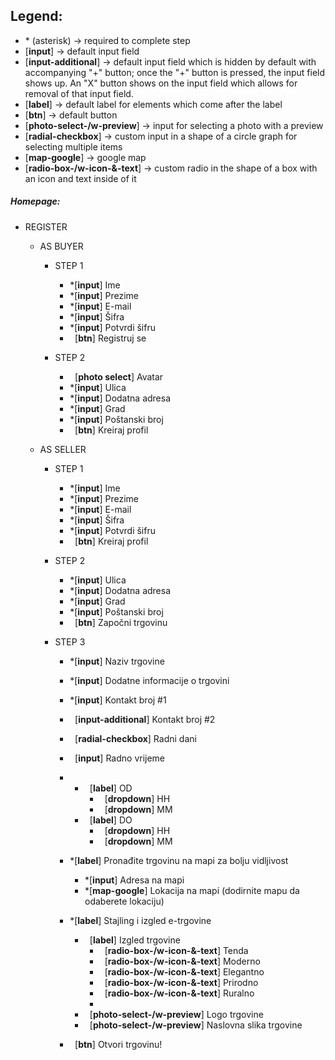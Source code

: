 ## Legend:

- \* (asterisk) \-> required to complete step
- [**input**] \-> default input field
- [**input-additional**] \-> default input field which is hidden by default with accompanying "+" button; once the "+" button is pressed, the input field shows up. An "X" button shows on the input field which allows for removal of that input field.
- [**label**] \-> default label for elements which come after the label
- [**btn**] \-> default button
- [**photo-select-/w-preview**] \-> input for selecting a photo with a preview
- [**radial-checkbox**] \-> custom input in a shape of a circle graph for selecting multiple items
- [**map-google**] \-> google map
- [**radio-box-/w-icon-&-text**] \-> custom radio in the shape of a box with an icon and text inside of it

##### Homepage:

- REGISTER
    - AS BUYER
        - STEP 1
            - \*[**input**] Ime
            - \*[**input**] Prezime
            - \*[**input**] E-mail
            - \*[**input**] Šifra
            - \*[**input**] Potvrdi šifru
            - &nbsp; [**btn**] Registruj se
            &nbsp;
            
        - STEP 2
            - &nbsp; [**photo select**] Avatar
            - \*[**input**] Ulica
            - \*[**input**] Dodatna adresa
            - \*[**input**] Grad
            - \*[**input**] Poštanski broj
            - &nbsp; [**btn**] Kreiraj profil
            &nbsp;
            
    - AS SELLER
       - STEP 1
            - \*[**input**] Ime
            - \*[**input**] Prezime
            - \*[**input**] E-mail
            - \*[**input**] Šifra
            - \*[**input**] Potvrdi šifru
            - &nbsp; [**btn**] Kreiraj profil
            &nbsp;
            
        - STEP 2
            - \*[**input**] Ulica 
            - \*[**input**] Dodatna adresa
            - \*[**input**] Grad
            - \*[**input**] Poštanski broj
            - &nbsp; [**btn**] Započni trgovinu
            &nbsp;
            
        - STEP 3
            - \*[**input**] Naziv trgovine
            - \*[**input**] Dodatne informacije o trgovini
            - \*[**input**] Kontakt broj #1
            - &nbsp; [**input-additional**] Kontakt broj #2
            - &nbsp; [**radial-checkbox**] Radni dani
            - &nbsp; [**input**] Radno vrijeme
            - 
                - &nbsp; [**label**] OD
                    - &nbsp; [**dropdown**] HH
                    - &nbsp; [**dropdown**] MM
                - &nbsp; [**label**] DO
                    - &nbsp; [**dropdown**] HH
                    - &nbsp; [**dropdown**] MM
                    &nbsp;
                    
            - \*[**label**] Pronađite trgovinu na mapi za bolju vidljivost
                - \*[**input**] Adresa na mapi
                - \*[**map-google**] Lokacija na mapi (dodirnite mapu da odaberete lokaciju)
                &nbsp;
                
            - \*[**label**] Stajling i izgled e-trgovine
                - &nbsp; [**label**] Izgled trgovine
                    - &nbsp; [**radio-box-/w-icon-&-text**] Tenda
                    - &nbsp; [**radio-box-/w-icon-&-text**] Moderno
                    - &nbsp; [**radio-box-/w-icon-&-text**] Elegantno
                    - &nbsp; [**radio-box-/w-icon-&-text**] Prirodno
                    - &nbsp; [**radio-box-/w-icon-&-text**] Ruralno
                    - 
                - &nbsp; [**photo-select-/w-preview**] Logo trgovine
                - &nbsp; [**photo-select-/w-preview**] Naslovna slika trgovine
                &nbsp;
                
            - &nbsp; [**btn**] Otvori trgovinu!
            &nbsp;
